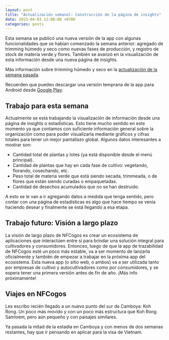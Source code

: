 ```yaml
---
layout: post
title: "Actualización semanal: Construcción de la página de insights"
date: 2023-04-03 12:00:00 +0700
categories: posts
---
```


Esta semana se publicó una nueva versión de la app con algunas funcionalidades que se habían comenzado la semana anterior: agregado de trimming húmedo y seco como nuevas fases de producción, y registro de stock de materia verde y flores. También se avanzó en la visualización de esta información desde una nueva página de insights.

Más información sobre trimming húmedo y seco en la [actualización de la semana pasada](https://blog.nfcogos.com/posts/2023/03/27/weekly-update.html).

Recuerden que pueden descargar una versión temprana de la app para Android desde [Google Play](https://play.google.com/store/apps/details?id=com.nfcogos).

## Trabajo para esta semana

Actualmente se está trabajando la visualización de información desde una página de insights o estadísticas. Esto tiene mucho sentido en este momento ya que contamos con suficiente información general sobre la organización como para poder visualizarla mediante gráficos y cifras totales para tener un mejor pantallazo global. Algunos datos interesantes a mostrar son:

- Cantidad total de plantas y lotes (ya está disponible desde el menú principal).
- Cantidad de plantas que hay en cada fase de cultivo: vegetando, florando, cosechando, etc.
- Peso total de materia verde que está siendo secada, trimmeada, o de flores que están siendo curadas o empaquetadas.
- Cantidad de desechos acumulados que no se han destruido.

A esto se le van a ir agregando datos a medida que tenga sentido, pero contar con una página de estadísticas es algo que hace tiempo se venía haciendo desear y finalmente se está llegando a esa etapa.

## Trabajo futuro: Visión a largo plazo

La visión de largo plazo de NFCogos es crear un ecosistema de aplicaciones que interactúen entre sí para brindar una solución integral para cultivadores y consumidores. Entonces, luego de que la app de trazabilidad de NFCogos esté un poco más estable, va a ser momento de lanzarla oficialmente y también de empezar a trabajar en la próxima app del ecosistema. Esta nueva app (o sitio web, o ambos) va a ser utilizada tanto por empresas de cultivo y autocultivadores como por consumidores, y se espera tener una primera versión antes de fin de año. ¡Más info próximamente!

## Viajes en NFCogos

Les escribo recién llegado a un nuevo punto del sur de Camboya: Koh Rong. Un poco más movido y con un poco más estructura que Koh Rong Samloem, pero aún pequeño y con paisajes similares.

Ya pasada la mitad de la estadía en Camboya y con menos de dos semanas restantes, hay que ir pensando en aplicar para la visa de Vietnam.
